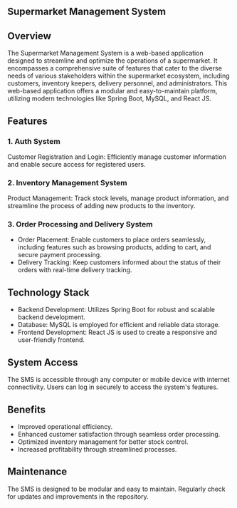 ## Supermarket Management System 

## Overview

The Supermarket Management System is a web-based application designed to streamline and optimize the operations of a supermarket. It encompasses a comprehensive suite of features that cater to the diverse needs of various stakeholders within the supermarket ecosystem, including customers, inventory keepers, delivery personnel, and administrators. This web-based application offers a modular and easy-to-maintain platform, utilizing modern technologies like Spring Boot, MySQL, and React JS.

## Features

### 1. Auth System
Customer Registration and Login: Efficiently manage customer information and enable secure access for registered users.

### 2. Inventory Management System
Product Management: Track stock levels, manage product information, and streamline the process of adding new products to the inventory.

### 3. Order Processing and Delivery System
- Order Placement: Enable customers to place orders seamlessly, including features such as browsing products, adding to cart, and secure payment processing.
- Delivery Tracking: Keep customers informed about the status of their orders with real-time delivery tracking.

## Technology Stack

- Backend Development: Utilizes Spring Boot for robust and scalable backend development.
- Database: MySQL is employed for efficient and reliable data storage.
- Frontend Development: React JS is used to create a responsive and user-friendly frontend.

## System Access

The SMS is accessible through any computer or mobile device with internet connectivity. Users can log in securely to access the system's features.

## Benefits

- Improved operational efficiency.
- Enhanced customer satisfaction through seamless order processing.
- Optimized inventory management for better stock control.
- Increased profitability through streamlined processes.

## Maintenance
The SMS is designed to be modular and easy to maintain. Regularly check for updates and improvements in the repository.



